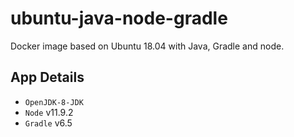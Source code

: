 # ubuntu-java-node-gradle
Docker image based on Ubuntu 18.04 with Java, Gradle and node.

## App Details
* `OpenJDK-8-JDK`
* `Node` v11.9.2
* `Gradle` v6.5
